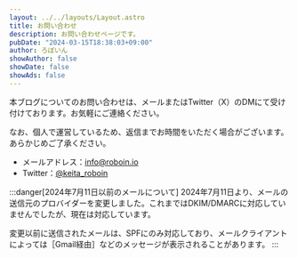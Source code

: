 ```yaml
---
layout: ../../layouts/Layout.astro
title: お問い合わせ
description: お問い合わせページです。
pubDate: "2024-03-15T18:38:03+09:00"
author: ろぼいん
showAuthor: false
showDate: false
showAds: false
---
```


本ブログについてのお問い合わせは、メールまたはTwitter（X）のDMにて受け付けております。お気軽にご連絡ください。

なお、個人で運営しているため、返信までお時間をいただく場合がございます。あらかじめご了承ください。

- メールアドレス：[info@roboin.io](mailto:info@roboin.io)
- Twitter：[@keita_roboin](https://twitter.com/keita_roboin)

:::danger[2024年7月11日以前のメールについて]
2024年7月11日より、メールの送信元のプロバイダーを変更しました。これまではDKIM/DMARCに対応していませんでしたが、現在は対応しています。

変更以前に送信されたメールは、SPFにのみ対応しており、メールクライアントによっては［Gmail経由］などのメッセージが表示されることがあります。
:::
